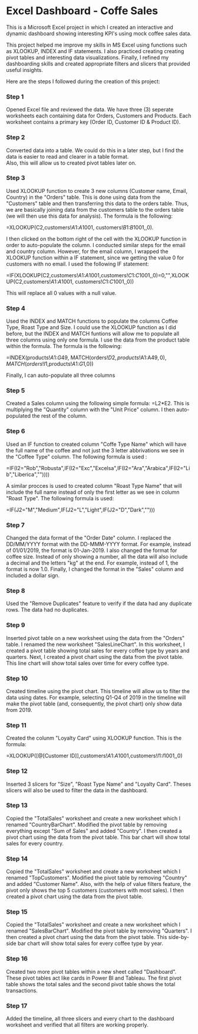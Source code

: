 # Excel Dashboard - Coffe Sales

This is a Microsoft Excel project in which I created an interactive and dynamic dashboard showing interesting KPI's using mock coffee sales data.

This project helped me improve my skills in MS Excel using functions such as XLOOKUP, INDEX and IF statements. I also practiced creating creating pivot tables and interesting data visualizations. Finally, I refined my dashboarding skills and created appropriate filters and slicers that provided useful insights.  

Here are the steps I followed during the creation of this project:


### Step 1
Opened Excel file and reviewed the data. We have three (3) seperate worksheets each containing data for Orders, Customers and Products. Each worksheet contains a primary key (Order ID, Customer ID & Product ID).


### Step 2
Converted data into a table. We could do this in a later step, but I find the data is easier to read and clearer in a table format.  
Also, this will allow us to created pivot tables later on. 


### Step 3
Used XLOOKUP function to create 3 new columns (Customer name, Email, Country) in the "Orders" table. This is done using data from the "Customers" table and then transferring this data to the orders table. Thus, we are basically joining data from the customers table to the orders table (we will then use this data for analysis). The formula is the following: 
   
=XLOOKUP(C2,customers!$A$1:$A$1001, customers!$B$1:$B$1001,,0). 
   
I then clicked on the bottom right of the cell with the XLOOKUP function in order to auto-populate the column. I conducted similar steps for the email and country column. However, for the email column, I wrapped the XLOOKUP function within a IF statement, since we getting the value 0 for customers with no email. I used the following IF statement: 
  
=IF(XLOOKUP(C2,customers!$A$1:$A$1001,customers!$C$1:$C$1001,,0)=0,"",XLOOKUP(C2,customers!$A$1:$A$1001, customers!$C$1:$C$1001,,0)) 
 
This will replace all 0 values with a null value.


### Step 4
Used the INDEX and MATCH functions to populate the columns Coffee Type, Roast Type and Size. I could use the XLOOKUP function as I did before, but the INDEX and MATCH funtions will allow me to populate all three columns using only one formula. I use the data from the product table within the formula. The formula is the following: 
  
=INDEX(products!$A$1:$G$49, MATCH(orders!$D2,products!$A$1:$A$49,0), MATCH(orders!I$1,products!$A$1:$G$1,0))

Finally, I can auto-populate all three columns


### Step 5
Created a Sales column using the following simple formula: =L2*E2. This is multiplying the "Quantity" column with the "Unit Price" column. I then auto-populated the rest of the column. 


### Step 6
Used an IF function to created column "Coffe Type Name" which will have the full name of the coffee and not just the 3 letter abbrivations we see in the "Coffee Type" column. The following formula is used : 

=IF(I2="Rob","Robusta",IF(I2="Exc","Excelsa",IF(I2="Ara","Arabica",IF(I2="Lib","Liberica",""))))

A similar procces is used to created column "Roast Type Name" that will include the full name instead of only the first letter as we see in column "Roast Type". The following formula is used: 

=IF(J2="M","Medium",IF(J2="L","Light",IF(J2="D","Dark","")))


### Step 7
Changed the data format of the "Order Date" column. I replaced the DD/MM/YYYY format with the DD-MMM-YYYY format. For example, instead of 01/01/2019, the format is 01-Jan-2019. I also changed the format for coffee size. Instead of only showing a number, all the data will also include a decimal and the letters "kg" at the end. For example, instead of 1, the format is now 1.0. Finally, I changed the format in the "Sales" column and included a dollar sign.


### Step 8
Used the "Remove Duplicates" feature to verify if the data had any duplicate rows. The data had no duplicates.


### Step 9
Inserted pivot table on a new worksheet using the data from the "Orders" table. I renamed the new worksheet "SalesLineChart". In this worksheet, I created a pivot table showing total sales for every coffee type by years and quarters. Next, I created a pivot chart using the data from the pivot table. This line chart will show total sales over time for every coffee type.


### Step 10
Created timeline using the pivot chart. This timeline will allow us to filter the data using dates. For example, selecting Q1-Q4 of 2019 in the timeline will make the pivot table (and, consequently, the pivot chart) only show data from 2019. 


### Step 11
Created the colunm "Loyalty Card" using XLOOKUP function. This is the formula: 

=XLOOKUP([@[Customer ID]],customers!$A$1:$A$1001,customers!$I$1:$I$1001,,0)


### Step 12
Inserted 3 slicers for "Size", "Roast Type Name" and "Loyalty Card". Theses slicers will also be used to filter the data in the dashboard. 


### Step 13
Copied the "TotalSales" worksheet and create a new worksheet which I renamed "CountryBarChart". Modified the pivot table by removing everything except "Sum of Sales" and added "Country". I then created a pivot chart using the data from the pivot table. This bar chart will show total sales for every country. 


### Step 14
Copied the "TotalSales" worksheet and create a new worksheet which I renamed "TopCustomers". Modified the pivot table by removing "Country" and added "Customer Name". Also, with the help of value filters feature, the pivot only shows the top 5 customers (customers with most sales). I then created a pivot chart using the data from the pivot table.


### Step 15
Copied the "TotalSales" worksheet and create a new worksheet which I renamed "SalesBarChart". Modified the pivot table by removing "Quarters". I then created a pivot chart using the data from the pivot table. This side-by-side bar chart will show total sales for every coffee type by year. 


### Step 16
Created two more pivot tables within a new sheet called "Dashboard". These pivot tables act like cards in Power BI and Tableau. The first pivot table shows the total sales and the second pivot table shows the total transactions. 


### Step 17
Added the timeline, all three slicers and every chart to the dashboard worksheet and verified that all filters are working properly.

